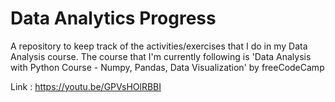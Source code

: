 # Data Analytics Progress
A repository to keep track of the activities/exercises that I do in my Data Analysis course. The course that I'm currently following is 'Data Analysis with Python Course - Numpy, Pandas, Data Visualization' by freeCodeCamp

Link : https://youtu.be/GPVsHOlRBBI
